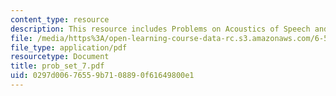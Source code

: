 ```yaml
---
content_type: resource
description: This resource includes Problems on Acoustics of Speech and Hearing.
file: /media/https%3A/open-learning-course-data-rc.s3.amazonaws.com/6-551j-acoustics-of-speech-and-hearing-fall-2004/0297d00676559b7108890f61649800e1_prob_set_7.pdf
file_type: application/pdf
resourcetype: Document
title: prob_set_7.pdf
uid: 0297d006-7655-9b71-0889-0f61649800e1
---
```

